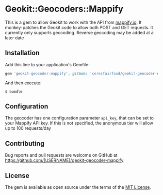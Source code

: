 # Geokit::Geocoders::Mappify

This is a gem to allow Geokit to work with the API from [mappify.io](https://mappify.io). It monkey-patches the Geokit code to allow both POST and GET requests.
It currently only supports geocoding. Reverse geocoding may be added at a later date

## Installation

Add this line to your application's Gemfile:

```ruby
gem 'geokit-geocoder-mappify', github: 'ceresfairfood/geokit-geocoder-mappify'
```

And then execute:

    $ bundle

## Configuration

The geocoder has one configuration parameter `api_key`, that can be set to your Mappify API key. If this is not specified, the anonymous tier will allow up to 100 requests/day

## Contributing

Bug reports and pull requests are welcome on GitHub at https://github.com/[USERNAME]/geokit-geocoder-mappify.

## License

The gem is available as open source under the terms of the [MIT License](https://opensource.org/licenses/MIT).
